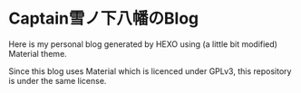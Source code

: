 # Captain雪ノ下八幡のBlog

Here is my personal blog generated by HEXO using (a little bit modified) Material theme.

Since this blog uses Material which is licenced under GPLv3, this repository is under the same license.
